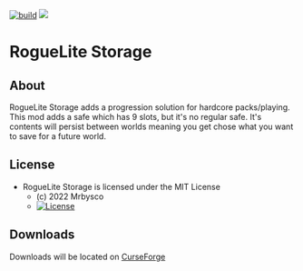 [![build](https://github.com/Mrbysco/RogueLite-Storage/actions/workflows/build.yml/badge.svg)](https://github.com/Mrbysco/RogueLite-Storage/actions/workflows/build.yml) [![](http://cf.way2muchnoise.eu/versions/694714.svg)](https://www.curseforge.com/minecraft/mc-mods/roguelite-storage)

# RogueLite Storage #

## About ##
RogueLite Storage adds a progression solution for hardcore packs/playing.
This mod adds a safe which has 9 slots, but it's no regular safe. 
It's contents will persist between worlds meaning you get chose what you want to save for a future world.

## License ##
* RogueLite Storage is licensed under the MIT License
  - (c) 2022 Mrbysco
  - [![License](https://img.shields.io/badge/License-MIT-red.svg?style=flat)](http://opensource.org/licenses/MIT)

## Downloads ##
Downloads will be located on [CurseForge](https://www.curseforge.com/minecraft/mc-mods/roguelite-storage)

